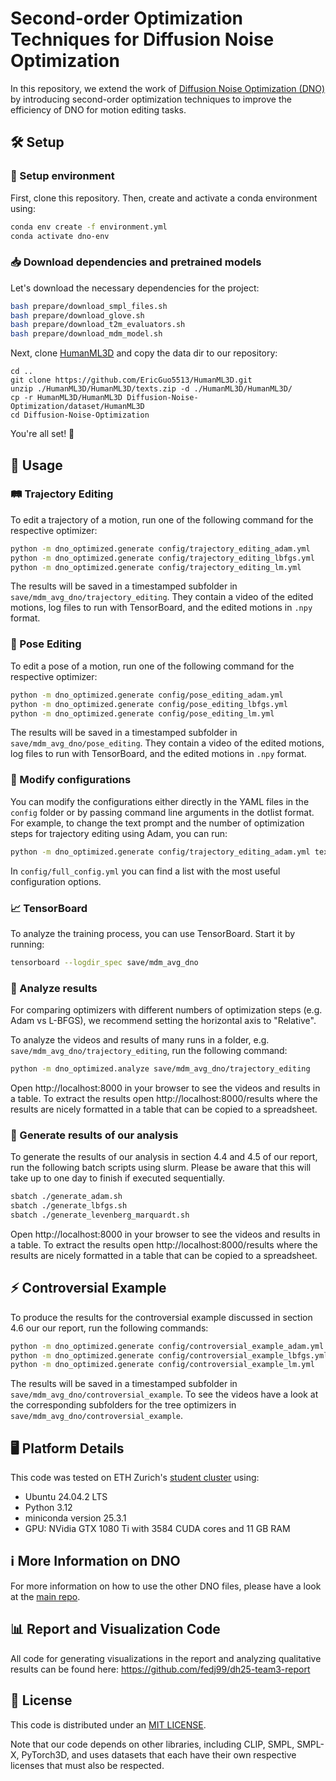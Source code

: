 # Second-order Optimization Techniques for Diffusion Noise Optimization

In this repository, we extend the work of [Diffusion Noise Optimization (DNO)](https://arxiv.org/abs/2312.11994) by
introducing second-order optimization techniques to improve the efficiency of DNO for motion editing tasks.

## 🛠️ Setup

### 🚀 Setup environment

First, clone this repository. Then, create and activate a conda environment using:

```bash
conda env create -f environment.yml
conda activate dno-env
```

### 📥 Download dependencies and pretrained models

Let's download the necessary dependencies for the project:

```bash
bash prepare/download_smpl_files.sh
bash prepare/download_glove.sh
bash prepare/download_t2m_evaluators.sh
bash prepare/download_mdm_model.sh
```

Next, clone [HumanML3D](https://github.com/EricGuo5513/HumanML3D.git) and copy the data dir to our repository:

```shell
cd ..
git clone https://github.com/EricGuo5513/HumanML3D.git
unzip ./HumanML3D/HumanML3D/texts.zip -d ./HumanML3D/HumanML3D/
cp -r HumanML3D/HumanML3D Diffusion-Noise-Optimization/dataset/HumanML3D
cd Diffusion-Noise-Optimization
```

You're all set! 🎉

## 🚦 Usage

### 🛤️ Trajectory Editing

To edit a trajectory of a motion, run one of the following command for the respective optimizer:

```bash
python -m dno_optimized.generate config/trajectory_editing_adam.yml
python -m dno_optimized.generate config/trajectory_editing_lbfgs.yml
python -m dno_optimized.generate config/trajectory_editing_lm.yml
```

The results will be saved in a timestamped subfolder in `save/mdm_avg_dno/trajectory_editing`. They contain a video of
the edited motions, log files to run with TensorBoard, and the edited motions in `.npy` format.

### 🕺 Pose Editing

To edit a pose of a motion, run one of the following command for the respective optimizer:

```bash
python -m dno_optimized.generate config/pose_editing_adam.yml
python -m dno_optimized.generate config/pose_editing_lbfgs.yml
python -m dno_optimized.generate config/pose_editing_lm.yml
```

The results will be saved in a timestamped subfolder in `save/mdm_avg_dno/pose_editing`. They contain a video of the
edited motions, log files to run with TensorBoard, and the edited motions in `.npy` format.

### 📝 Modify configurations

You can modify the configurations either directly in the YAML files in the `config` folder or by passing command line
arguments in the dotlist format. For example, to change the text prompt and the number of optimization steps for
trajectory editing using Adam, you can run:

```bash
python -m dno_optimized.generate config/trajectory_editing_adam.yml text_prompt="a person is walking forward" dno.num_opt_steps=150
```

In `config/full_config.yml` you can find a list with the most useful configuration options.

### 📈 TensorBoard

To analyze the training process, you can use TensorBoard. Start it by running:

```bash
tensorboard --logdir_spec save/mdm_avg_dno
```
### 🔎 Analyze results

For comparing optimizers with different numbers of optimization steps (e.g. Adam vs L-BFGS), we recommend setting the
horizontal axis to "Relative".

To analyze the videos and results of many runs in a folder, e.g. `save/mdm_avg_dno/trajectory_editing`, run the following command:

```bash
python -m dno_optimized.analyze save/mdm_avg_dno/trajectory_editing
```

Open http://localhost:8000 in your browser to see the videos and results in a table.
To extract the results open http://localhost:8000/results where the results are nicely formatted in a table that can be copied to a spreadsheet.

### 📑 Generate results of our analysis

To generate the results of our analysis in section 4.4 and 4.5 of our report, run the following batch scripts using slurm. Please be aware that this will take up to one day to finish if executed sequentially.

```bash
sbatch ./generate_adam.sh
sbatch ./generate_lbfgs.sh
sbatch ./generate_levenberg_marquardt.sh
```
Open http://localhost:8000 in your browser to see the videos and results in a table. To extract the results open
http://localhost:8000/results where the results are nicely formatted in a table that can be copied to a spreadsheet.

## ⚡ Controversial Example

To produce the results for the controversial example discussed in section 4.6 our our report, run the following commands:

```bash
python -m dno_optimized.generate config/controversial_example_adam.yml
python -m dno_optimized.generate config/controversial_example_lbfgs.yml
python -m dno_optimized.generate config/controversial_example_lm.yml
```

The results will be saved in a timestamped subfolder in `save/mdm_avg_dno/controversial_example`. To see the videos have
a look at the corresponding subfolders for the tree optimizers in `save/mdm_avg_dno/controversial_example`.

## 🖥️ Platform Details

This code was tested on ETH Zurich's
[student cluster](https://www.isg.inf.ethz.ch/Main/HelpClusterComputingStudentCluster) using:

-   Ubuntu 24.04.2 LTS
-   Python 3.12
-   miniconda version 25.3.1
-   GPU: NVidia GTX 1080 Ti with 3584 CUDA cores and 11 GB RAM

## ℹ️ More Information on DNO

For more information on how to use the other DNO files, please have a look at the
[main repo](https://www.github.com/korrawe/diffusion-noise-optimization).

## 📊 Report and Visualization Code

All code for generating visualizations in the report and analyzing qualitative results can be found here: 
<https://github.com/fedj99/dh25-team3-report>

## 📄 License

This code is distributed under an [MIT LICENSE](LICENSE).

Note that our code depends on other libraries, including CLIP, SMPL, SMPL-X, PyTorch3D, and uses datasets that each have
their own respective licenses that must also be respected.

